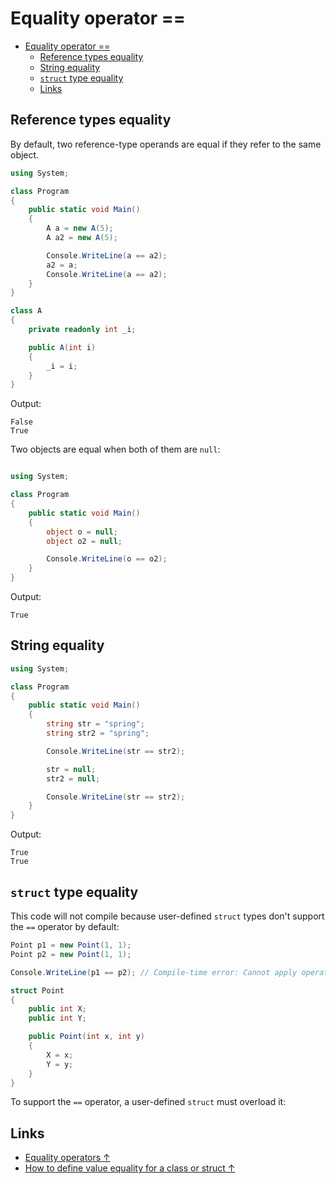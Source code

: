 # Equality operator ==

- [Equality operator ==](#equality-operator-)
  - [Reference types equality](#reference-types-equality)
  - [String equality](#string-equality)
  - [`struct` type equality](#struct-type-equality)
  - [Links](#links)

## Reference types equality

By default, two reference-type operands are equal if they refer to the same object.

```csharp
using System;

class Program
{
    public static void Main()
    {
        A a = new A(5);
        A a2 = new A(5);

        Console.WriteLine(a == a2);
        a2 = a;
        Console.WriteLine(a == a2);
    }
}

class A
{
    private readonly int _i;

    public A(int i)
    {
        _i = i;
    }
}
```

Output:

```output
False
True
```

Two objects are equal when both of them are `null`:

```csharp

using System;

class Program
{
    public static void Main()
    {
        object o = null;
        object o2 = null;

        Console.WriteLine(o == o2);
    }
}
```

Output:

```output
True
```

## String equality

```csharp
using System;

class Program
{
    public static void Main()
    {
        string str = "spring";
        string str2 = "spring";

        Console.WriteLine(str == str2);

        str = null;
        str2 = null;

        Console.WriteLine(str == str2);
    }
}
```

Output:

```output
True
True
```

## `struct` type equality

This code will not compile because user-defined `struct` types don't support the `==` operator by default:

```csharp
Point p1 = new Point(1, 1);
Point p2 = new Point(1, 1);

Console.WriteLine(p1 == p2); // Compile-time error: Cannot apply operator '==' to operands of type 'Point' and 'Point'

struct Point
{
    public int X;
    public int Y;

    public Point(int x, int y)
    {
        X = x;
        Y = y;
    }
}
```

To support the `==` operator, a user-defined `struct` must overload it:


## Links

- [Equality operators ↑](https://docs.microsoft.com/en-us/dotnet/csharp/language-reference/operators/equality-operators)
- [How to define value equality for a class or struct ↑](https://docs.microsoft.com/en-us/dotnet/csharp/programming-guide/statements-expressions-operators/how-to-define-value-equality-for-a-type)
